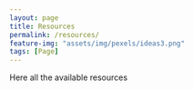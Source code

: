 ```yaml
---
layout: page
title: Resources
permalink: /resources/
feature-img: "assets/img/pexels/ideas3.png"
tags: [Page]
---
```


Here all the available resources 
